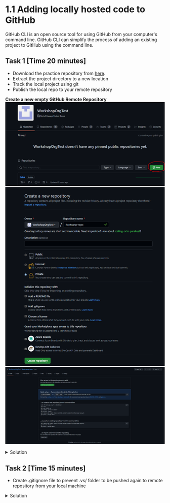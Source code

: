 # 1.1 Adding locally hosted code to GitHub

GitHub CLI is an open source tool for using GitHub from your computer's command line. GitHub CLI can simplify the process of adding an existing project to GitHub using the command line.

## Task 1 [Time 20 minutes]

- Download the practice repository from [here](https://github.com/WorkshopOrgTest/labs/releases/download/1.0/dotnetrepo.zip). 
- Extract the project directory to a new location
- Track the local project using git
- Publish the local repo to your remote repository

**Create a new empty GitHub Remote Repository**
  ![Create-repository](../images/create-new-repository.png)
  ![Add-repository-name](../images/add-repository-name.png)
  ![Created-repository](../images/repo-page.png)
  
<details>
    <summary>Solution</summary>
    
  ```shell
  $ git init -b main
  $ git add . && git commit -m "initial commit"
  $ git remote add origin <REMOTE_URL>
  $ git push -u origin main  
  ```

![Published-repo](../images/pushed-repo.png)
  
> NOTE: In case you had already initialized your repo over on GitHub, you can force the code into the repo by adding `-f`. **This will overwrite your repository and its contents!**
> 
> ```shell
> $ git push --mirror -f 
> ```
  
  </details>

 ## Task 2 [Time 15 minutes]
 
  - Create .gitignore file to prevent .vs/ folder to be pushed again to remote repository from your local machine

  <details>
    <summary>Solution</summary>
    
  ```shell
  $ vim .gitignore  # Add .vs/ to the first line
  $ git rm -r --cached .vs/
  $ git commit -m "Ignoring Files" 
  $ git push
  ```
